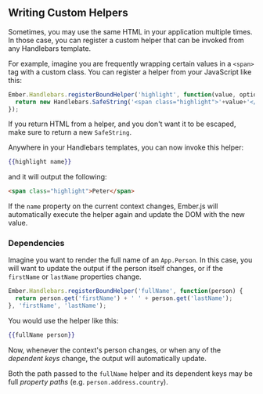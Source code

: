 ## Writing Custom Helpers

Sometimes, you may use the same HTML in your application multiple times. In those case, you can register a custom helper that can be invoked from any Handlebars template.

For example, imagine you are frequently wrapping certain values in a `<span>` tag with a custom class. You can register a helper from your JavaScript like this:

```javascript
Ember.Handlebars.registerBoundHelper('highlight', function(value, options) {
  return new Handlebars.SafeString('<span class="highlight">'+value+'</span>');
});
```

If you return HTML from a helper, and you don't want it to be escaped,
make sure to return a new `SafeString`.

Anywhere in your Handlebars templates, you can now invoke this helper:

```handlebars
{{highlight name}}
```

and it will output the following:

```html
<span class="highlight">Peter</span>
```

If the `name` property on the current context changes, Ember.js will
automatically execute the helper again and update the DOM with the new
value.

### Dependencies

Imagine you want to render the full name of an `App.Person`. In this
case, you will want to update the output if the person itself changes,
or if the `firstName` or `lastName` properties change.

```js
Ember.Handlebars.registerBoundHelper('fullName', function(person) {
  return person.get('firstName') + ' ' + person.get('lastName');
}, 'firstName', 'lastName');
```

You would use the helper like this:

```handlebars
{{fullName person}}
```

Now, whenever the context's person changes, or when any of the
_dependent keys_ change, the output will automatically update.

Both the path passed to the `fullName` helper and its dependent keys may
be full _property paths_ (e.g. `person.address.country`).
